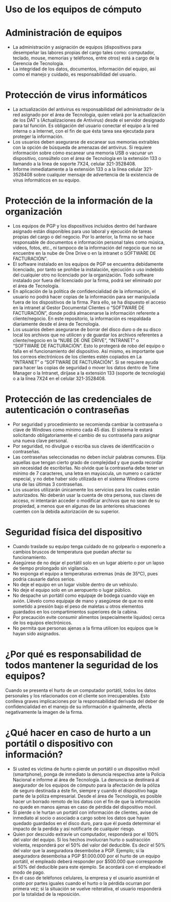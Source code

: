 # Uso de los equipos de cómputo

# Administración de equipos

- La administración y asignación de equipos (dispositivos para desempeñar las labores propias del cargo tales como: computador, teclado, mouse, memorias y teléfonos, entre otros) está a cargo de la Gerencia de Tecnología.
- La integridad de los datos, documentos, información del equipo, así como el manejo y cuidado, es responsabilidad del usuario.

# Protección de virus informáticos

- La actualización del antivirus es responsabilidad del administrador de la red asignado por el área de Tecnología, quien velará por la actualización de los DAT´s (Actualizaciones de Antivirus) desde el servidor designado para tal función. Es obligación del usuario conectar el equipo a la red interna o a Internet, con el fin de que ésta tarea sea ejecutada para proteger la información.
- Los usuarios deben asegurarse de escanear sus memorias extraíbles con la opción de búsqueda de amenazas del antivirus. Si requiere información sobre cómo escanear una memoria USB o vacunar un dispositivo, consúltelo con el área de Tecnología en la extensión 133 o llamando a la línea de soporte 7X24, celular 321-3528408.
- Informe inmediatamente a la extensión 133 o a la línea celular 321-3528408 sobre cualquier mensaje de advertencia de la existencia de virus informáticos en su equipo.

# Protección de la información de la organización

- Los equipos de PGP y los dispositivos incluidos dentro del hardware asignado están disponibles para uso laboral y ejecución de tareas propias del cargo o del negocio. Por lo anterior, la firma no se hace responsable de documentos e información personal tales como música, videos, fotos, etc., ni tampoco de la información del negocio que no se encuentre en la nube de One Drive o en la intranet o SOFTWARE DE FACTURACIÓN".
- El software instalado en los equipos de PGP se encuentra debidamente licenciado, por tanto se prohíbe la instalación, ejecución o uso indebido del cualquier otro no licenciado por la organización. Todo software instalado por fuera del licenciado por la firma, podrá ser eliminado por el área de Tecnología.
- En aplicación de la política de confidencialidad de la información, el usuario no podrá hacer copias de la información para ser manipulada fuera de los dispositivos de la firma. Para ello, se ha dispuesto el acceso en la intranet al Gestor Documental Clientes o “SOFTWARE DE FACTURACIÓN”, donde podrá almacenarse la información referente a cliente/negocio. En este repositorio, la información es respaldada diariamente desde el área de Tecnología.
- Los usuarios deben asegurarse de borrar del disco duro o de su disco local los archivos que no utilicen y de guardar los archivos referentes a cliente/negocio en la “NUBE DE ONE DRIVE”, “INTRANET” o “SOFTWARE DE FACTURACIÓN”. Esto lo protegerá de robo del equipo o falla en el funcionamiento del dispositivo. Así mismo, es importante que los correos electrónicos de los clientes estén copiados en La “INTRANET” o “SOFTWARE DE FACTURACIÓN”. Si se requiere ayuda para hacer las copias de seguridad o mover los datos dentro de Time Manager o la Intranet, diríjase a la extensión 133 (soporte de tecnología) o a la línea 7X24 en el celular 321-3528408.

# Protección de las credenciales de autenticación o contraseñas

- Por seguridad y procedimiento se recomienda cambiar la contraseña o clave de Windows como mínimo cada 45 días. El sistema le estará solicitando obligatoriamente el cambio de su contraseña para asignar una nueva clave personal.
- Por seguridad, no divulgue o escriba sus claves de identificación o contraseñas.
- Las contraseñas seleccionadas no deben incluir palabras comunes. Elija aquellas que tengan cierto grado de complejidad y que pueda recordar sin necesidad de escribirlas. No olvide que la contraseña debe tener un mínimo de 7 caracteres, una letra en mayúscula, un numero o carácter especial, y no debe haber sido utilizada en el sistema Windows como una de las últimas 3 contraseñas.
- Los usuarios utilizarán únicamente los servicios para los cuales están autorizados. No deberán usar la cuenta de otra persona, sus claves de acceso, ni intentarán acceder o modificar archivos que no sean de su propiedad, a menos que en algunas de las anteriores situaciones cuenten con la debida autorización de su superior.

# Seguridad física del dispositivo

- Cuando traslade su equipo tenga cuidado de no golpearlo o exponerlo a cambios bruscos de temperatura que puedan afectar su funcionamiento.
- Asegúrese de no dejar el portátil solo en un lugar abierto o por un lapso de tiempo prolongado sin vigilancia.
- No exponga el equipo a temperaturas extremas (más de 35°C), pues podría causarle daños serios.
- No deje el equipo en un lugar visible dentro de un vehículo.
- No deje el equipo solo en un aeropuerto o lugar público.
- No despache un portátil como equipaje de bodega cuando viaje en avión. Llévelo como equipaje de mano y asegúrese de que no esté sometido a presión bajo el peso de maletas u otros elementos guardados en los compartimientos superiores de la cabina.
- Por precaución evite consumir alimentos (especialmente líquidos) cerca de los equipos electrónicos.
- No permita que personas ajenas a la firma utilicen los equipos que le hayan sido asignados.

# ¿Por qué es responsabilidad de todos mantener la seguridad de los equipos?

Cuando se presenta el hurto de un computador portátil, todos los datos personales y los relacionados con el cliente son irrecuperables. Esto conlleva graves implicaciones por la responsabilidad derivada del deber de confidencialidad en el manejo de su información e igualmente, afecta negativamente la imagen de la firma.

# ¿Qué hacer en caso de hurto a un portátil o dispositivo con información?

- Si usted es víctima de hurto o pierde un portátil o un dispositivo móvil (smartphone), ponga de inmediato la denuncia respectiva ante la Policía Nacional e informe al área de Tecnología. La denuncia se destinará al asegurador de los equipos de cómputo para la afectación de la póliza de seguro destinada a éste fin, siempre y cuando el dispositivo haga parte de la póliza empresarial. Desde el área de Tecnología, es posible hacer un borrado remoto de los datos con el fin de que la información no quede en manos ajenas en caso de pérdida del dispositivo móvil.
- Si pierde o le hurtan un portátil con información de clientes, avise de inmediato al socio o asociado a cargo sobre los datos que hayan quedado guardados en el disco duro, para que él pueda determinar el impacto de la perdida y así notificarle de cualquier riesgo.
- Quien por descuido extravíe un computador, responderá por el 100% del valor del equipo. Si los hechos involucran hurto o sustracción violenta, responderá por el 50% del valor del deducible. Es decir el 50% del valor que la aseguradora desembolse a PGP. Ejemplo; si la aseguradora desembolsa a PGP $1.000.000 por el hurto de un equipo portátil, el empleado deberá responder por $500.000 que corresponde al 50% del deducible para este ejemplo. Se acordará con el empleado el modo de pago.
- En el caso de teléfonos celulares, la empresa y el usuario asumirán el costo por partes iguales cuando el hurto o la pérdida ocurran por primera vez; si la situación se vuelve reiterativa, el usuario responderá por la totalidad de la reposición.